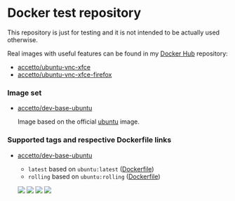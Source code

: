 # Docker test repository

This repository is just for testing and it is not intended to be actually used otherwise.

Real images with useful features can be found in my [Docker Hub][accetto-docker] repository:

* [accetto/ubuntu-vnc-xfce][acceto-docker-vnc-base]
* [accetto/ubuntu-vnc-xfce-firefox][accetto-docker-vnc-firefox]

### Image set

* [accetto/dev-base-ubuntu][accetto-docker-dev-base-ubuntu]

    Image based on the official [ubuntu][docker-ubuntu] image.


### Supported tags and respective Dockerfile links

* [accetto/dev-base-ubuntu][accetto-docker-dev-base-ubuntu]

    * `latest` based on `ubuntu:latest` ([Dockerfile][accetto-dockerfile-dev-base-ubuntu])
    * `rolling` based on `ubuntu:rolling` ([Dockerfile][accetto-dockerfile-dev-base-ubuntu_rolling])
    
    [![](https://images.microbadger.com/badges/version/accetto/dev-base-ubuntu.svg)](https://microbadger.com/images/accetto/dev-base-ubuntu "Get your own version badge on microbadger.com") [![](https://images.microbadger.com/badges/image/accetto/dev-base-ubuntu.svg)](https://microbadger.com/images/accetto/dev-base-ubuntu "Get your own image badge on microbadger.com") [![](https://images.microbadger.com/badges/version/accetto/dev-base-ubuntu:rolling.svg)](https://microbadger.com/images/accetto/dev-base-ubuntu:rolling "Get your own version badge on microbadger.com") [![](https://images.microbadger.com/badges/image/accetto/dev-base-ubuntu:rolling.svg)](https://microbadger.com/images/accetto/dev-base-ubuntu:rolling "Get your own image badge on microbadger.com")

[accetto-docker]: https://hub.docker.com/u/accetto/
[acceto-docker-vnc-base]: https://hub.docker.com/r/accetto/ubuntu-vnc-xfce/
[accetto-docker-vnc-firefox]: https://hub.docker.com/r/accetto/ubuntu-vnc-xfce-firefox/
[accetto-docker-dev-base-ubuntu]: https://hub.docker.com/r/accetto/dev-base-ubuntu/
[accetto-dockerfile-dev-base-ubuntu]: https://github.com/accetto/dev-base/blob/master/Dockerfile-ubuntu
[accetto-dockerfile-dev-base-ubuntu_rolling]: https://github.com/accetto/dev-base/blob/master/Dockerfile-ubuntu_rolling

[docker-ubuntu]: https://hub.docker.com/_/ubuntu/
